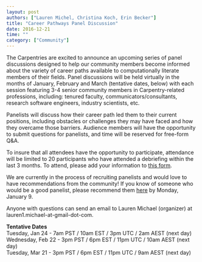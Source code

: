 ```yaml
---
layout: post
authors: ["Lauren Michel, Christina Koch, Erin Becker"]
title: "Career Pathways Panel Discussion"
date: 2016-12-21
time: ""
category: ["Community"]
---
```


The Carpentries are excited to announce an upcoming series of panel discussions designed to help our community members become informed 
about the variety of career paths available to computationally literate members of their fields. Panel discussions will be held virtually
in the months of January, February and March (tentative dates, below) with each session featuring 3-4 senior community members in 
Carpentry-related professions, including: tenured faculty, communicators/consultants, research software engineers, industry scientists,
etc.  

Panelists will discuss how their career path led them to their current positions, including obstacles or challenges they may have 
faced and how they overcame those barriers. Audience members will have the opportunity to submit questions for panelists, and time
will be reserved for free-form Q&A.   

To insure that all attendees have the opportunity to participate, attendance will be limited to 20 participants who have attended
a debriefing within the last 3 months. To attend, please add your information to 
[this form](https://docs.google.com/forms/d/1UMvhBKwiUKv0Snxgv3RjiR_6tEX0mgaK6wNkvEm7Oyw/).  

We are currently in the process of recruiting panelists and would love to have recommendations from the community!
If you know of someone who would be a good panelist, please recommend them 
[here](https://docs.google.com/forms/d/1XxQ4JCJO6f2q1JHFryi3VG3xN_IIYNw6ampaO4pQuRw/) by Monday, January 9.  

Anyone with questions can send an email to Lauren Michael (organizer) at lauren1.michael-at-gmail-dot-com.  

**Tentative Dates**    
Tuesday, Jan 24 - 7am PST / 10am EST / 3pm UTC / 2am AEST (next day)  
Wednesday, Feb 22 - 3pm PST / 6pm EST / 11pm UTC / 10am AEST (next day)  
Tuesday, Mar 21 - 3pm PST / 6pm EST / 11pm UTC / 9am AEST (next day)  


